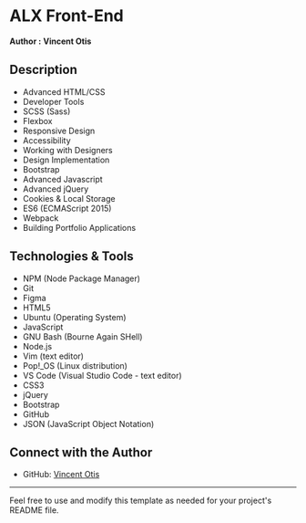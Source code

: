 #  ALX Front-End
**Author :** **Vincent Otis**


## Description


- Advanced HTML/CSS
- Developer Tools
- SCSS (Sass)
- Flexbox
- Responsive Design
- Accessibility
- Working with Designers
- Design Implementation
- Bootstrap
- Advanced Javascript
- Advanced jQuery
- Cookies & Local Storage
- ES6 (ECMAScript 2015)
- Webpack
- Building Portfolio Applications

## Technologies & Tools

- NPM (Node Package Manager)
- Git
- Figma
- HTML5
- Ubuntu (Operating System)
- JavaScript
- GNU Bash (Bourne Again SHell)
- Node.js
- Vim (text editor)
- Pop!_OS (Linux distribution)
- VS Code (Visual Studio Code - text editor)
- CSS3
- jQuery
- Bootstrap
- GitHub
- JSON (JavaScript Object Notation)

## Connect with the Author

- GitHub: [Vincent Otis](https://github.com/otis-ke)

---

Feel free to use and modify this template as needed for your project's README file.
